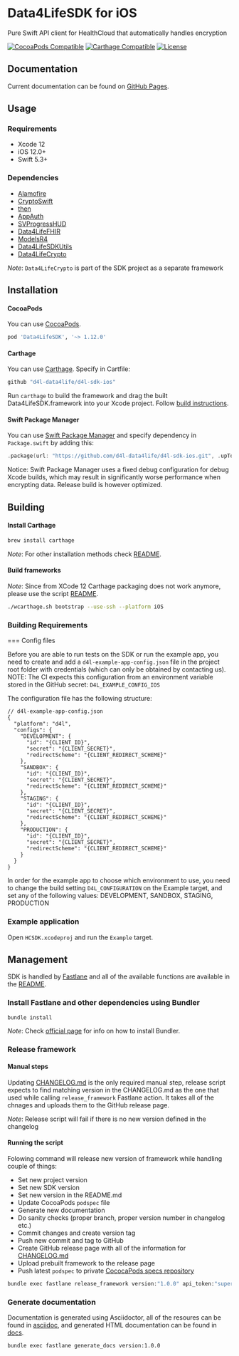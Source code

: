 # Data4LifeSDK for iOS
Pure Swift API client for HealthCloud that automatically handles encryption

[![CocoaPods Compatible](https://img.shields.io/badge/pod-v1.12.0-blue.svg)](https://github.com/CocoaPods/CocoaPods)
[![Carthage Compatible](https://img.shields.io/badge/Carthage-compatible-4BC51D.svg?style=flat)](https://github.com/Carthage/Carthage)
[![License](https://img.shields.io/badge/license-PRIVATE-blue.svg)](https://github.com/d4l-data4life/d4l-sdk-ios/blob/main/LICENSE)

## Documentation

Current documentation can be found on [GitHub Pages](https://d4l-data4life.github.io/d4l-sdk-ios/1.12.0).

## Usage
### Requirements
* Xcode 12
* iOS 12.0+
* Swift 5.3+

### Dependencies
* [Alamofire](https://github.com/Alamofire/Alamofire)
* [CryptoSwift](https://github.com/krzyzanowskim/CryptoSwift)
* [then](https://github.com/freshOS/then)
* [AppAuth](https://github.com/openid/AppAuth-iOS)
* [SVProgressHUD](https://github.com/SVProgressHUD/SVProgressHUD)
* [Data4LifeFHIR](https://github.com/d4l-data4life/d4l-fhir-ios)
* [ModelsR4](https://github.com/d4l-data4life/d4l-fhir-ios)
* [Data4LifeSDKUtils](https://github.com/d4l-data4life/d4l-utils-ios)
* [Data4LifeCrypto](https://github.com/d4l-data4life/d4l-sdk-ios/tree/master/Crypto)

*Note*: `Data4LifeCrypto` is part of the SDK project as a separate framework

## Installation

#### CocoaPods

You can use [CocoaPods](https://cocoapods.org/).

```ruby
pod 'Data4LifeSDK', '~> 1.12.0'
```

#### Carthage

You can use [Carthage](https://github.com/Carthage/Carthage).
Specify in Cartfile:

```ruby
github "d4l-data4life/d4l-sdk-ios"
```

Run `carthage` to build the framework and drag the built Data4LifeSDK.framework into your Xcode project. Follow [build instructions](https://github.com/Carthage/Carthage#getting-started).

#### Swift Package Manager

You can use [Swift Package Manager](https://swift.org/package-manager/) and specify dependency in `Package.swift` by adding this:

```swift
.package(url: "https://github.com/d4l-data4life/d4l-sdk-ios.git", .upToNextMinor(from: "1.12.0"))
```

Notice: Swift Package Manager uses a fixed debug configuration for debug Xcode builds, which may result in significantly worse performance when encrypting data. Release build is however optimized.

## Building

#### Install Carthage

```sh
brew install carthage
```
*Note*: For other installation methods check [README](https://github.com/Carthage/Carthage#installing-carthage).

#### Build frameworks

*Note*: Since from XCode 12 Carthage packaging does not work anymore, please use the script [README](https://github.com/Carthage/Carthage#installing-carthage).
```sh
./wcarthage.sh bootstrap --use-ssh --platform iOS
```
### Building Requirements

=== Config files

Before you are able to run tests on the SDK or run the example app, you need to create and add a `d4l-example-app-config.json` file in the project root folder with credentials (which can only be obtained by contacting us).
NOTE: The CI expects this configuration from an environment variable stored in the GitHub secret: `D4L_EXAMPLE_CONFIG_IOS`

The configuration file has the following structure:

```
// d4l-example-app-config.json
{
  "platform": "d4l",
  "configs": {
    "DEVELOPMENT": {
      "id": "{CLIENT_ID}",
      "secret": "{CLIENT_SECRET}",
      "redirectScheme": "{CLIENT_REDIRECT_SCHEME}"
    },
    "SANDBOX": {
      "id": "{CLIENT_ID}",
      "secret": "{CLIENT_SECRET}",
      "redirectScheme": "{CLIENT_REDIRECT_SCHEME}"
    },
    "STAGING": {
      "id": "{CLIENT_ID}",
      "secret": "{CLIENT_SECRET}",
      "redirectScheme": "{CLIENT_REDIRECT_SCHEME}"
    },
    "PRODUCTION": {
      "id": "{CLIENT_ID}",
      "secret": "{CLIENT_SECRET}",
      "redirectScheme": "{CLIENT_REDIRECT_SCHEME}"
    }
  }
}
```

In order for the example app to choose which environment to use, you need to change the build setting `D4L_CONFIGURATION` on the Example target, and set any of the following values:
DEVELOPMENT, SANDBOX, STAGING, PRODUCTION

### Example application
Open `HCSDK.xcodeproj` and run the `Example` target.

## Management
SDK is handled by [Fastlane](https://fastlane.tools/) and all of the available functions are available in the [README](fastlane/README.md).

### Install Fastlane and other dependencies using Bundler

```sh
bundle install
```
*Note*: Check [official page](https://bundler.io/) for info on how to install Bundler.

### Release framework

#### Manual steps
Updating [CHANGELOG.md](CHANGELOG.md) is the only required manual step, release script expects to find matching version in the CHANGELOG.md as the one that used while calling `release_framework` Fastlane action. It takes all of the chnages and uploads them to the GitHub release page.

*Note*: Release script will fail if there is no new version defined in the changelog

#### Running the script
Folowing command will release new version of framework while handling couple of things:

* Set new project version
* Set new SDK version
* Set new version in the README.md
* Update CocoaPods `podspec` file
* Generate new documentation
* Do sanity checks (proper branch, proper version number in changelog etc.)
* Commit changes and create version tag
* Push new commit and tag to GitHub
* Create GitHub release page with all of the information for [CHANGELOG.md](CHANGELOG.md)
* Upload prebuilt framework to the release page
* Push latest `podspec` to private [CococaPods specs repository](https://github.com/d4l-data4life/d4l-cocoapods-specs)

```sh
bundle exec fastlane release_framework version:"1.0.0" api_token:"super-secret-GitHub-API-token"
```

### Generate documentation

Documentation is generated using Asciidoctor, all of the resoures can be found in [asciidoc](asciidoc/), and generated HTML documentation can be found in [docs](docs/).

```sh
bundle exec fastlane generate_docs version:1.0.0
```
